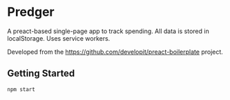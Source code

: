 Predger
=======

A preact-based single-page app to track spending. All data is stored in 
localStorage. Uses service workers.

Developed from the https://github.com/developit/preact-boilerplate project.

Getting Started
---------------

```sh
npm start
```
